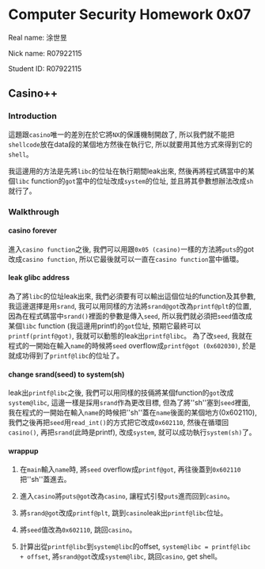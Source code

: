 # Computer Security Homework 0x07

Real name: 涂世昱

Nick name: R07922115

Student ID: R07922115

## Casino++

### Introduction

這題跟``casino``唯一的差別在於它將``NX``的保護機制開啟了, 所以我們就不能把``shellcode``放在data段的某個地方然後在執行它, 所以就要用其他方式來得到它的``shell``。

我這邊用的方法是先將``libc``的位址在執行期間leak出來, 然後再將程式碼當中的某個``libc`` function的``got``當中的位址改成``system``的位址, 並且將其參數想辦法改成``sh``就行了。

### Walkthrough

#### casino forever

進入``casino function``之後, 我們可以用跟``0x05 (casino)``一樣的方法將``puts``的got改成``casino function``, 所以它最後就可以一直在``casino function``當中循環。

#### leak glibc address

為了將``libc``的位址leak出來, 我們必須要有可以輸出這個位址的function及其參數, 我這邊選擇是用``srand``, 我可以用同樣的方法將``srand@got``改為``printf@plt``的位置, 因為在程式碼當中``srand()``裡面的參數是傳入``seed``, 所以我們就必須把``seed``值改成某個``libc`` function (我這邊用printf)的``got``位址, 預期它最終可以``printf(printf@got)``, 我就可以動態的leak出``printf@libc``。 為了改``seed``, 我就在程式的一開始在輸入``name``的時候將``seed`` overflow成``printf@got (0x602030)``, 於是就成功得到了``printf@libc``的位址了。

#### change srand(seed) to system(sh)

leak出``printf@libc``之後, 我們可以用同樣的技倆將某個function的``got``改成``system@libc``, 這邊一樣是採用``srand``作為更改目標, 但為了將''sh''塞到``seed``裡面, 我在程式的一開始在輸入``name``的時候把''sh''蓋在``name``後面的某個地方(0x602110), 我們之後再把``seed``用``read_int()``的方式把它改成``0x602110``, 然後在循環回``casino()``, 再把``srand``(此時是printf), 改成``system``, 就可以成功執行``system(sh)``了。

#### wrappup

1. 在``main``輸入``name``時, 將``seed`` overflow成``printf@got``, 再往後蓋到``0x602110``把''sh''蓋進去。

2. 進入``casino``將``puts@got``改為``casino``, 讓程式引發``puts``進而回到``casino``。

3. 將``srand@got``改成``printf@plt``, 跳到``casino``leak出``printf@libc``位址。

4. 將``seed``值改為``0x602110``, 跳回``casino``。

5. 計算出從``printf@libc``到``system@libc``的offset, ``system@libc = printf@libc + offset``, 將``srand@got``改成``system@libc``, 跳回``casino``, get shell。





